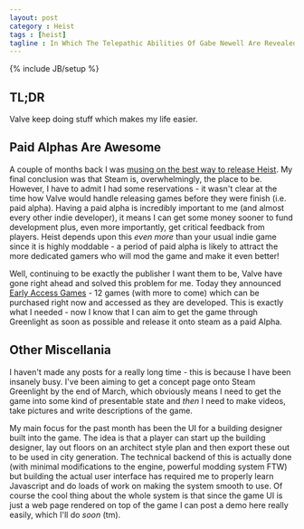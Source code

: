 ```yaml
---
layout: post
category : Heist
tags : [heist]
tagline : In Which The Telepathic Abilities Of Gabe Newell Are Revealed
---
```

{% include JB/setup %}


## TL;DR

Valve keep doing stuff which makes my life easier.

## Paid Alphas Are Awesome

A couple of months back I was [musing on the best way to release Heist](/Heist/2013/01/09/Thinking-Aloud-About-Release/). My final conclusion was that Steam is, overwhelmingly, the place to be. However, I have to admit I had some reservations - it wasn't clear at the time how Valve would handle releasing games before they were finish (i.e. paid alpha). Having a paid alpha is incredibly important to me (and almost every other indie developer), it means I can get some money sooner to fund development plus, even more importantly, get critical feedback from players. Heist depends upon this _even more_ than your usual indie game since it is highly moddable - a period of paid alpha is likely to attract the more dedicated gamers who will mod the game and make it even better!

Well, continuing to be exactly the publisher I want them to be, Valve have gone right ahead and solved this problem for me. Today they announced [Early Access Games](http://store.steampowered.com/earlyaccessfaq/) - 12 games (with more to come) which can be purchased right now and accessed as they are developed. This is exactly what I needed - now I know that I can aim to get the game through Greenlight as soon as possible and release it onto steam as a paid Alpha.

## Other Miscellania

I haven't made any posts for a really long time - this is because I have been insanely busy. I've been aiming to get a concept page onto Steam Greenlight by the end of March, which obviously means I need to get the game into some kind of presentable state and *then* I need to make videos, take pictures and write descriptions of the game.

My main focus for the past month has been the UI for a building designer built into the game. The idea is that a player can start up the building designer, lay out floors on an architect style plan and then export these out to be used in city generation. The technical backend of this is actually done (with minimal modifications to the engine, powerful modding system FTW) but building the actual user interface has required me to properly learn Javascript and do loads of work on making the system smooth to use. Of course the cool thing about the whole system is that since the game UI is just a web page rendered on top of the game I can post a demo here really easily, which I'll do _soon_ (tm).